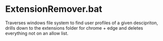 # ExtensionRemover.bat
Traverses windows file system to find user profiles of a given descipriton, drills down to the extensions folder for chrome + edge and deletes everything not on an allow list.

